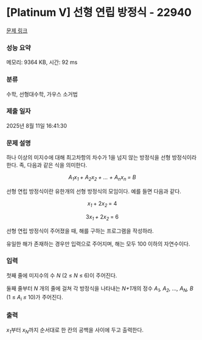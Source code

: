 # [Platinum V] 선형 연립 방정식 - 22940 

[문제 링크](https://www.acmicpc.net/problem/22940) 

### 성능 요약

메모리: 9364 KB, 시간: 92 ms

### 분류

수학, 선형대수학, 가우스 소거법

### 제출 일자

2025년 8월 11일 16:41:30

### 문제 설명

<p>하나 이상의 미지수에 대해 최고차항의 차수가 1을 넘지 않는 방정식을 선형 방정식이라 한다. 족, 다음과 같은 식을 의미한다.</p>

<p style="text-align: center;"><em>A<sub>1</sub>x<sub>1 </sub>+ A<sub>2</sub>x<sub>2 </sub>+ ... + A<sub>n</sub>x<sub>n </sub>= B</em></p>

<p>선형 연립 방정식이란 유한개의 선형 방정식의 모임이다. 예를 들면 다음과 같다.</p>

<p style="text-align: center;"><em>x</em><sub><em>1</em> </sub>+ 2<em>x</em><sub><em>2</em> </sub>= 4</p>

<p style="text-align: center;">3<em>x<sub>1 </sub>+ </em>2<em>x</em><sub><em>2</em> </sub>= 6</p>

<p>선형 연립 방정식이 주어졌을 때, 해를 구하는 프로그램을 작성하라.</p>

<p>유일한 해가 존재하는 경우만 입력으로 주어지며, 해는 모두 100 이하의 자연수이다.</p>

### 입력 

 <p>첫째 줄에 미지수의 수 <em>N </em>(2 ≤ <em>N </em>≤ 6)이 주어진다.</p>

<p>둘째 줄부터 <em>N </em>개의 줄에 걸쳐 각 방정식을 나타내는 <em>N+1</em>개의 정수 <em>A<sub>1</sub>, A<sub>2</sub>, ..., A<sub>N</sub>, B</em> (1 ≤ <em>A<sub><em>i</em>  </sub>≤ </em>10)가 주어진다.</p>

### 출력 

 <p><em>x<sub>1</sub></em>부터 <em>x<sub>N</sub></em>까지 순서대로 한 칸의 공백을 사이에 두고 출력한다.</p>

